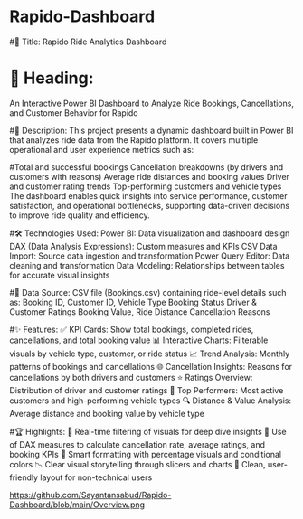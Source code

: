 # Rapido-Dashboard

#📌 Title:
Rapido Ride Analytics Dashboard

# 🧾 Heading:
An Interactive Power BI Dashboard to Analyze Ride Bookings, Cancellations, and Customer Behavior for Rapido

#📝 Description:
This project presents a dynamic dashboard built in Power BI that analyzes ride data from the Rapido platform. It covers multiple operational and user experience metrics such as:

#Total and successful bookings
Cancellation breakdowns (by drivers and customers with reasons)
Average ride distances and booking values
Driver and customer rating trends
Top-performing customers and vehicle types
The dashboard enables quick insights into service performance, customer satisfaction, and operational bottlenecks, supporting data-driven decisions to improve ride quality and efficiency.

#🛠️ Technologies Used:
Power BI: Data visualization and dashboard design
DAX (Data Analysis Expressions): Custom measures and KPIs
CSV Data Import: Source data ingestion and transformation
Power Query Editor: Data cleaning and transformation
Data Modeling: Relationships between tables for accurate visual insights

#🔗 Data Source:
CSV file (Bookings.csv) containing ride-level details such as:
Booking ID, Customer ID, Vehicle Type
Booking Status
Driver & Customer Ratings
Booking Value, Ride Distance
Cancellation Reasons

#✨ Features:
✅ KPI Cards: Show total bookings, completed rides, cancellations, and total booking value
📊 Interactive Charts: Filterable visuals by vehicle type, customer, or ride status
📈 Trend Analysis: Monthly patterns of bookings and cancellations
🌐 Cancellation Insights: Reasons for cancellations by both drivers and customers
⭐ Ratings Overview: Distribution of driver and customer ratings
📌 Top Performers: Most active customers and high-performing vehicle types
🔍 Distance & Value Analysis: Average distance and booking value by vehicle type

#🏆 Highlights:
🔄 Real-time filtering of visuals for deep dive insights
🧠 Use of DAX measures to calculate cancellation rate, average ratings, and booking KPIs
📌 Smart formatting with percentage visuals and conditional colors
📉 Clear visual storytelling through slicers and charts
📁 Clean, user-friendly layout for non-technical users

https://github.com/Sayantansabud/Rapido-Dashboard/blob/main/Overview.png
